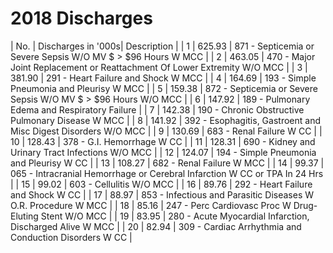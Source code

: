 # 2018 Discharges


| No. | Discharges in '000s|  Description  |
|  1   |     625.93 |  871 - Septicemia or Severe Sepsis W/O MV $ > $96 Hours W MCC | 
|   2   |     463.05 |  470 - Major Joint Replacement or Reattachment Of Lower Extremity W/O MCC | 
|   3   |     381.90 |  291 - Heart Failure and Shock W MCC | 
|   4   |     164.69 |  193 - Simple Pneumonia and Pleurisy W MCC | 
|   5   |     159.38 |  872 - Septicemia or Severe Sepsis W/O MV $ > $96 Hours W/O MCC | 
|   6   |     147.92 |  189 - Pulmonary Edema and Respiratory Failure | 
 |  7   |     142.38 |  190 - Chronic Obstructive Pulmonary Disease W MCC | 
 |  8   |     141.92 |  392 - Esophagitis, Gastroent and Misc Digest Disorders W/O MCC | 
|   9   |     130.69 |  683 - Renal Failure W CC | 
|  10   |     128.43 |  378 - G.I. Hemorrhage W CC | 
|  11   |     128.31 |  690 - Kidney and Urinary Tract Infections W/O MCC | 
|  12   |     124.07 |  194 - Simple Pneumonia and Pleurisy W CC | 
|  13   |     108.27 |  682 - Renal Failure W MCC | 
|  14   |      99.37 |  065 - Intracranial Hemorrhage or Cerebral Infarction W CC or TPA In 24 Hrs | 
|  15   |      99.02 |  603 - Cellulitis W/O MCC | 
|  16   |      89.76 |  292 - Heart Failure and Shock W CC | 
|  17   |      88.97 |  853 - Infectious and Parasitic Diseases W O.R. Procedure W MCC | 
|  18   |      85.16 |  247 - Perc Cardiovasc Proc W Drug-Eluting Stent W/O MCC | 
|  19   |      83.95 |  280 - Acute Myocardial Infarction, Discharged Alive W MCC | 
|  20   |      82.94 |  309 - Cardiac Arrhythmia and Conduction Disorders W CC | 



